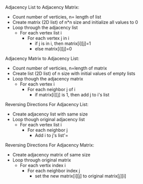 Adjacency List to Adjacency Matrix:
- Count number of verticies, n= length of list
- Create matrix (2D list) of n*n size and initialize all values to 0
- Loop through the adjacency list
  - For each vertex list i
    - For each vertex j in i
      - if j is in i, then matrix[i][j]=1
      - else matrix[i][j]=0

Adjacency Matrix to Adjacency List:
- Count number of verticies, n=length of matrix
- Create list (2D list) of n size with initial values of empty lists
- Loop though the adjacency matrix
  - For each vertex i
    - For each neighbor j of i
      - if matrix[i][j] is 1, then add j to i's list

Reversing Directions For Adjacency List:
- Create adjacency list with same size
- Loop though original adjacency list
    - For each vertex list i
      - For each neighbor j
        - Add i to j's list'=

Reversing Directions For Adjacency Matrix:
- Create adjacency matrix of same size
- Loop through original matrix
  - For each vertix index i
    - For each neighbor index j
      - set the new matrix[i][j] to original matrix[j][i]
